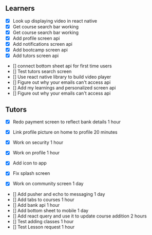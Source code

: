 ## Learners

- [x] Look up displaying video in react native
- [x] Get course search bar working
- [x] Get course search bar working
- [x] Add profile screen api
- [x] Add notifications screen api
- [x] Add bootcamp screen api
- [x] Add tutors screen api
- [] connect bottom sheet api for first time users
- [] Test tutors search screen
- [] Use react native library to build video player
- [] Figure out why your emails can't access api
- [] Add my learnings and personalized screen api
- [] Figure out why your emails can't access api

## Tutors

- [x] Redo payment screen to reflect bank details 1 hour
- [x] Link profile picture on home to profile 20 minutes
- [x] Work on security 1 hour
- [x] Work on profile 1 hour
- [x] Add icon to app
- [x] Fix splash screen

- [x] Work on community screen 1 day
- [] Add pusher and echo to messaging 1 day
- [] Add tabs to courses 1 hour
- [] Add bank api 1 hour
- [] Add bottom sheet to mobile 1 day
- [] Add react query and use it to update course addition 2 hours
- [] Test adding classes 1 hour
- [] Test Lesson request 1 hour
